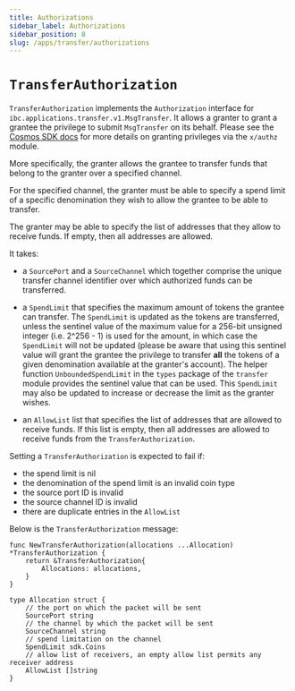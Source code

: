 ```yaml
---
title: Authorizations
sidebar_label: Authorizations
sidebar_position: 8
slug: /apps/transfer/authorizations
---
```


# `TransferAuthorization`

`TransferAuthorization` implements the `Authorization` interface for `ibc.applications.transfer.v1.MsgTransfer`. It allows a granter to grant a grantee the privilege to submit `MsgTransfer` on its behalf. Please see the [Cosmos SDK docs](https://docs.cosmos.network/v0.47/modules/authz) for more details on granting privileges via the `x/authz` module.

More specifically, the granter allows the grantee to transfer funds that belong to the granter over a specified channel.

For the specified channel, the granter must be able to specify a spend limit of a specific denomination they wish to allow the grantee to be able to transfer.

The granter may be able to specify the list of addresses that they allow to receive funds. If empty, then all addresses are allowed.

It takes: 

- a `SourcePort` and a `SourceChannel` which together comprise the unique transfer channel identifier over which authorized funds can be transferred.

- a `SpendLimit` that specifies the maximum amount of tokens the grantee can transfer. The `SpendLimit` is updated as the tokens are transferred, unless the sentinel value of the maximum value for a 256-bit unsigned integer (i.e. 2^256 - 1) is used for the amount, in which case the `SpendLimit` will not be updated (please be aware that using this sentinel value will grant the grantee the privilege to transfer **all** the tokens of a given denomination available at the granter's account). The helper function `UnboundedSpendLimit` in the `types` package of the `transfer` module provides the sentinel value that can be used. This `SpendLimit` may also be updated to increase or decrease the limit as the granter wishes.

- an `AllowList` list that specifies the list of addresses that are allowed to receive funds. If this list is empty, then all addresses are allowed to receive funds from the `TransferAuthorization`.

Setting a `TransferAuthorization` is expected to fail if:

- the spend limit is nil
- the denomination of the spend limit is an invalid coin type
- the source port ID is invalid
- the source channel ID is invalid
- there are duplicate entries in the `AllowList`

Below is the `TransferAuthorization` message:

```golang
func NewTransferAuthorization(allocations ...Allocation) *TransferAuthorization {
	return &TransferAuthorization{
		Allocations: allocations,
	}
}

type Allocation struct {
	// the port on which the packet will be sent
	SourcePort string 
	// the channel by which the packet will be sent
	SourceChannel string 
	// spend limitation on the channel
	SpendLimit sdk.Coins  
	// allow list of receivers, an empty allow list permits any receiver address
	AllowList []string 
}

```
